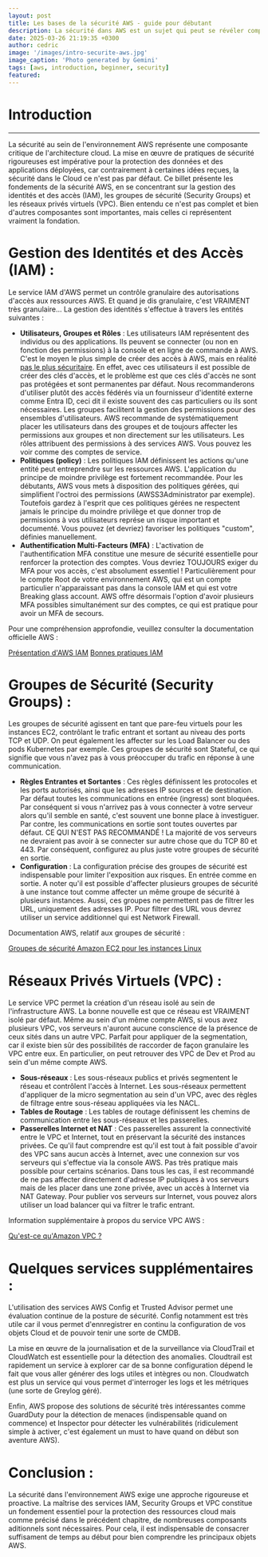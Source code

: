 ```yaml
---
layout: post
title: Les bases de la sécurité AWS - guide pour débutant
description: La sécurité dans AWS est un sujet qui peut se révéler complexe, et il est parfois utile de commencer par rappeler les bases.
date: 2025-03-26 21:19:35 +0300
author: cedric
image: '/images/intro-securite-aws.jpg'
image_caption: 'Photo generated by Gemini'
tags: [aws, introduction, beginner, security]
featured:
---
```



# Introduction
***
La sécurité au sein de l'environnement AWS représente une composante critique de l'architecture cloud. La mise en œuvre de pratiques de sécurité rigoureuses est impérative pour la protection des données et des applications déployées, car contrairement à certaines idées reçues, la sécurité dans le Cloud ce n'est pas par défaut. Ce billet présente les fondements de la sécurité AWS, en se concentrant sur la gestion des identités et des accès (IAM), les groupes de sécurité (Security Groups) et les réseaux privés virtuels (VPC). 
Bien entendu ce n'est pas complet et bien d'autres composantes sont importantes, mais celles ci représentent vraiment la fondation.

# Gestion des Identités et des Accès (IAM) :

Le service IAM d'AWS permet un contrôle granulaire des autorisations d'accès aux ressources AWS. Et quand je dis granulaire, c'est VRAIMENT très granulaire... La gestion des identités s'effectue à travers les entités suivantes :

- **Utilisateurs, Groupes et Rôles** : Les utilisateurs IAM représentent des individus ou des applications. Ils peuvent se connecter (ou non en fonction des permissions) à la console et en ligne de commande à AWS. C'est le moyen le plus simple de créer des accès à AWS, mais en réalité [pas le plus sécuritaire](https://medium.com/datamindedbe/why-you-should-not-use-iam-users-d0368dd319d3). En effet, avec ces utilisateurs il est possible de créer des clés d'accès, et le problème est que ces clés d'accès ne sont pas protégées et sont permanentes par défaut. Nous recommanderons d'utiliser plutôt des accès fédérés via un fournisseur d'identité externe comme Entra ID, ceci dit il existe souvent des cas particuliers ou ils sont nécessaires. 
Les groupes facilitent la gestion des permissions pour des ensembles d'utilisateurs. AWS recommande de systématiquement placer les utilisateurs dans des groupes et de toujours affecter les permissions aux groupes et non directement sur les utilisateurs. 
Les rôles attribuent des permissions à des services AWS. Vous pouvez les voir comme des comptes de service.
- **Politiques (policy)** : Les politiques IAM définissent les actions qu'une entité peut entreprendre sur les ressources AWS. L'application du principe de moindre privilège est fortement recommandée. Pour les débutants, AWS vous mets à disposition des politiques gérées, qui simplifient l'octroi des permissions (AWSS3Administrator par exemple). Toutefois gardez à l'esprit que ces politiques gérées ne respectent jamais le principe du moindre privilège et que donner trop de permissions à vos utilisateurs représe un risque important et documenté. Vous pouvez (et devriez) favoriser les politiques "custom", définies manuellement.
- **Authentification Multi-Facteurs (MFA)** : L'activation de l'authentification MFA constitue une mesure de sécurité essentielle pour renforcer la protection des comptes.
Vous devriez TOUJOURS exiger du MFA pour vos accès, c'est absolument essentiel ! Particulièrement pour le compte Root de votre environnement AWS, qui est un compte particulier n'apparaissant pas dans la console IAM et qui est votre Breaking glass account. 
AWS offre désormais l'option d'avoir plusieurs MFA possibles simultanément sur des comptes, ce qui est pratique pour avoir un MFA de secours.

Pour une compréhension approfondie, veuillez consulter la documentation officielle AWS :

[Présentation d'AWS IAM](https://docs.aws.amazon.com/fr_fr/IAM/latest/UserGuide/introduction.html)
[Bonnes pratiques IAM](https://docs.aws.amazon.com/fr_fr/IAM/latest/UserGuide/best-practices.html)

# Groupes de Sécurité (Security Groups) :

Les groupes de sécurité agissent en tant que pare-feu virtuels pour les instances EC2, contrôlant le trafic entrant et sortant au niveau des ports TCP et UDP. On peut également les affecter sur les Load Balancer ou des pods Kubernetes par exemple. 
Ces groupes de sécurité sont Stateful, ce qui signifie que vous n'avez pas à vous préoccuper du trafic en réponse à une communication.

- **Règles Entrantes et Sortantes** : Ces règles définissent les protocoles et les ports autorisés, ainsi que les adresses IP sources et de destination. 
Par défaut toutes les communications en entrée (ingress) sont bloquées. Par conséquent si vous n'arrivez pas à vous connecter à votre serveur alors qu'il semble en santé, c'est souvent une bonne place à investiguer. 
Par contre, les communications en sortie sont toutes ouvertes par défaut. CE QUI N'EST PAS RECOMMANDÉ ! La majorité de vos serveurs ne devraient pas avoir à se connecter sur autre chose que du TCP 80 et 443. Par conséquent, configurez au plus juste votre groupes de sécurité en sortie.
- **Configuration** : La configuration précise des groupes de sécurité est indispensable pour limiter l'exposition aux risques. En entrée comme en sortie. A noter qu'il est possible d'affecter plusieurs groupes de sécurité à une instance tout comme affecter un même groupe de sécurité à plusieurs instances. 
Aussi, ces groupes ne permettent pas de filtrer les URL, uniquement des adresses IP. Pour filtrer des URL vous devrez utiliser un service additionnel qui est Network Firewall.

Documentation AWS, relatif aux groupes de sécurité :

[Groupes de sécurité Amazon EC2 pour les instances Linux](https://docs.aws.amazon.com/fr_fr/AWSEC2/latest/UserGuide/ec2-security-groups.html)

# Réseaux Privés Virtuels (VPC) :

Le service VPC permet la création d'un réseau isolé au sein de l'infrastructure AWS. La bonne nouvelle est que ce réseau est VRAIMENT isolé par défaut. Même au sein d'un même compte AWS, si vous avez plusieurs VPC, vos serveurs n'auront aucune conscience de la présence de ceux sités dans un autre VPC. Parfait pour appliquer de la segmentation, car il existe bien sûr des possibilités de raccorder de façon granulaire les VPC entre eux. En particulier, on peut retrouver des VPC de Dev et Prod au sein d'un même compte AWS.

- **Sous-réseaux** : Les sous-réseaux publics et privés segmentent le réseau et contrôlent l'accès à Internet. Les sous-réseaux permettent d'appliquer de la micro segmentation au sein d'un VPC, avec des règles de filtrage entre sous-réseau appliquées via les NACL.
- **Tables de Routage** : Les tables de routage définissent les chemins de communication entre les sous-réseaux et les passerelles.
- **Passerelles Internet et NAT** : Ces passerelles assurent la connectivité entre le VPC et Internet, tout en préservant la sécurité des instances privées. Ce qu'il faut comprendre est qu'il est tout à fait possible d'avoir des VPC sans aucun accès à Internet, avec une connexion sur vos serveurs qui s'effectue via la console AWS. Pas très pratique mais possible pour certains scénarios. Dans tous les cas, il est recommandé de ne pas affecter directement d'adresse IP publiques à vos serveurs mais de les placer dans une zone privée, avec un accès à Internet via NAT Gateway. Pour publier vos serveurs sur Internet, vous pouvez alors utiliser un load balancer qui va filtrer le trafic entrant.

Information supplémentaire à propos du service VPC AWS :

[Qu'est-ce qu'Amazon VPC ?](https://docs.aws.amazon.com/fr_fr/vpc/latest/userguide/what-is-amazon-vpc.html)

# Quelques services supplémentaires :

L'utilisation des services AWS Config et Trusted Advisor permet une évaluation continue de la posture de sécurité. Config notamment est très utile car il vous permet d'ennregistrer en continu la configuration de vos objets Cloud et de pouvoir tenir une sorte de CMDB.

La mise en œuvre de la journalisation et de la surveillance via CloudTrail et CloudWatch est essentielle pour la détection des anomalies. Cloudtrail est rapidement un service à explorer car de sa bonne configuration dépend le fait que vous aller générer des logs utiles et intègres ou non. Cloudwatch est plus un service qui vous permet d'interroger les logs et les métriques (une sorte de Greylog géré).

Enfin, AWS propose des solutions de sécurité très intéressantes comme GuardDuty pour la détection de menaces (indispensable quand on commence) et Inspector pour détecter les vulnérabilités (ridiculement simple à activer, c'est également un must to have quand on début son aventure AWS).

# Conclusion :

La sécurité dans l'environnement AWS exige une approche rigoureuse et proactive. La maîtrise des services IAM, Security Groups et VPC constitue un fondement essentiel pour la protection des ressources cloud mais comme précisé dans le précédent chapitre, de nombreuses composants aditionnels sont nécessaires. 
Pour cela, il est indispensable de consacrer suffisament de temps au début pour bien comprendre les principaux objets AWS.

